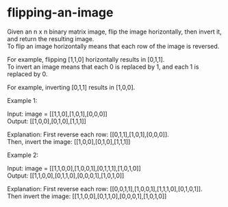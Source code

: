 # flipping-an-image

Given an n x n binary matrix image, flip the image horizontally, then invert it, and return the resulting image.<br>
To flip an image horizontally means that each row of the image is reversed.

For example, flipping [1,1,0] horizontally results in [0,1,1].<br>
To invert an image means that each 0 is replaced by 1, and each 1 is replaced by 0.

For example, inverting [0,1,1] results in [1,0,0].
 
Example 1:

Input: image = [[1,1,0],[1,0,1],[0,0,0]]<br>
Output: [[1,0,0],[0,1,0],[1,1,1]]

Explanation: First reverse each row: [[0,1,1],[1,0,1],[0,0,0]].<br>
Then, invert the image: [[1,0,0],[0,1,0],[1,1,1]]

Example 2:

Input: image = [[1,1,0,0],[1,0,0,1],[0,1,1,1],[1,0,1,0]]<br>
Output: [[1,1,0,0],[0,1,1,0],[0,0,0,1],[1,0,1,0]]

Explanation: First reverse each row: [[0,0,1,1],[1,0,0,1],[1,1,1,0],[0,1,0,1]].<br>
Then invert the image: [[1,1,0,0],[0,1,1,0],[0,0,0,1],[1,0,1,0]]
